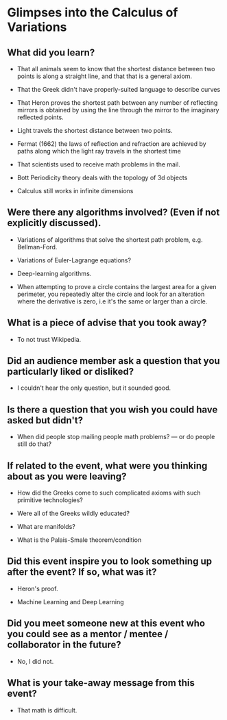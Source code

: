 # Glimpses into the Calculus of Variations

## What did you learn?

- That all animals seem to know that the shortest distance between two points is along a straight line, and that that is a general axiom.

- That the Greek didn't have properly-suited language to describe curves

- That Heron proves the shortest path between any number of reflecting mirrors is obtained by using the line through the mirror to the imaginary reflected points.

- Light travels the shortest distance between two points.

- Fermat (1662) the laws of reflection and refraction are achieved by paths along which the light ray travels in the shortest time

- That scientists used to receive math problems in the mail.

- Bott Periodicity theory deals with the topology of 3d objects

- Calculus still works in infinite dimensions

## Were there any algorithms involved? (Even if not explicitly discussed).

- Variations of algorithms that solve the shortest path problem, e.g. Bellman-Ford.

- Variations of Euler-Lagrange equations?

- Deep-learning algorithms.

- When attempting to prove a circle contains the largest area for a given perimeter, you repeatedly alter the circle and look for an alteration where the derivative is zero, i.e it's the same or larger than a circle.

## What is a piece of advise that you took away?

- To not trust Wikipedia.

## Did an audience member ask a question that you particularly liked or disliked?

- I couldn't hear the only question, but it sounded good.

## Is there a question that you wish you could have asked but didn't?

- When did people stop mailing people math problems? — or do people still do that?

## If related to the event, what were you thinking about as you were leaving?

- How did the Greeks come to such complicated axioms with such primitive technologies?

- Were all of the Greeks wildly educated?

- What are manifolds?

- What is the Palais-Smale theorem/condition

## Did this event inspire you to look something up after the event? If so, what was it?

- Heron's proof.

- Machine Learning and Deep Learning

## Did you meet someone new at this event who you could see as a mentor / mentee / collaborator in the future?

- No, I did not.

## What is your take-away message from this event?

- That math is difficult.